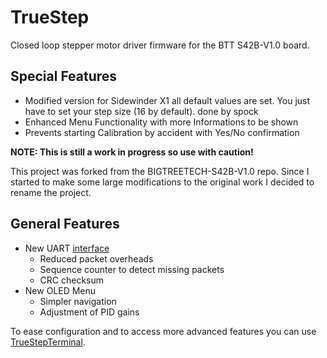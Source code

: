 # TrueStep
Closed loop stepper motor driver firmware for the BTT S42B-V1.0 board.

## Special Features
  - Modified version for Sidewinder X1 all default values are set. You just have to set your step size (16 by default). done by spock
  - Enhanced Menu Functionality with more Informations to be shown
  - Prevents starting Calibration by accident with Yes/No confirmation

**NOTE: This is still a work in progress so use with caution!**

This project was forked from the BIGTREETECH-S42B-V1.0 repo. Since I started to make some large modifications to the original work I decided to rename the project.

## General Features
- New UART [interface](SerialInterface.md) 
  - Reduced packet overheads
  - Sequence counter to detect missing packets
  - CRC checksum
- New OLED Menu
  - Simpler navigation
  - Adjustment of PID gains

To ease configuration and to access more advanced features you can use [TrueStepTerminal](utils/TrueStepTerminal).
